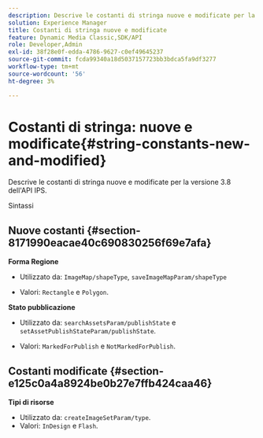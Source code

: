 ```yaml
---
description: Descrive le costanti di stringa nuove e modificate per la versione 3.8 dell'API IPS.
solution: Experience Manager
title: Costanti di stringa nuove e modificate
feature: Dynamic Media Classic,SDK/API
role: Developer,Admin
exl-id: 38f28e0f-edda-4786-9627-c0ef49645237
source-git-commit: fcda99340a18d5037157723bb3bdca5fa9df3277
workflow-type: tm+mt
source-wordcount: '56'
ht-degree: 3%

---
```


# Costanti di stringa: nuove e modificate{#string-constants-new-and-modified}

Descrive le costanti di stringa nuove e modificate per la versione 3.8 dell&#39;API IPS.

Sintassi

## Nuove costanti {#section-8171990eacae40c690830256f69e7afa}

**Forma Regione**

* Utilizzato da: `ImageMap/shapeType`, `saveImageMapParam/shapeType`

* Valori: `Rectangle` e `Polygon`.

**Stato pubblicazione**

* Utilizzato da: `searchAssetsParam/publishState` e `setAssetPublishStateParam/publishState`.

* Valori: `MarkedForPublish` e `NotMarkedForPublish`.

## Costanti modificate {#section-e125c0a4a8924be0b27e7ffb424caa46}

**Tipi di risorse**

* Utilizzato da: `createImageSetParam/type`.
* Valori: `InDesign` e `Flash`.
